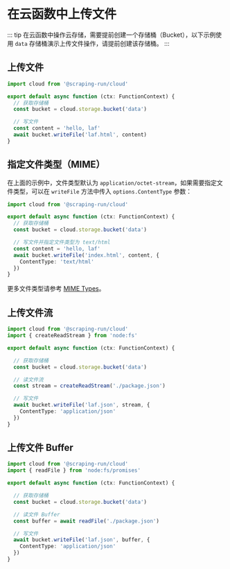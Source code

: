
# 在云函数中上传文件

::: tip
在云函数中操作云存储，需要提前创建一个存储桶（Bucket），以下示例使用 `data` 存储桶演示上传文件操作，请提前创建该存储桶。
:::


## 上传文件

```ts
import cloud from '@scraping-run/cloud'

export default async function (ctx: FunctionContext) {
  // 获取存储桶
  const bucket = cloud.storage.bucket('data')

  // 写文件
  const content = 'hello, laf'
  await bucket.writeFile('laf.html', content)
}
```


## 指定文件类型（MIME）

在上面的示例中，文件类型默认为 `application/octet-stream`，如果需要指定文件类型，可以在 `writeFile` 方法中传入 `options.ContentType` 参数：

```ts
import cloud from '@scraping-run/cloud'

export default async function (ctx: FunctionContext) {
  // 获取存储桶
  const bucket = cloud.storage.bucket('data')

  // 写文件并指定文件类型为 text/html
  const content = 'hello, laf'
  await bucket.writeFile('index.html', content, {
    ContentType: 'text/html'
  })
}
```

更多文件类型请参考 [MIME Types](https://developer.mozilla.org/en-US/docs/Web/HTTP/Basics_of_HTTP/MIME_types/Common_types)。



## 上传文件流

```ts
import cloud from '@scraping-run/cloud'
import { createReadStream } from 'node:fs'

export default async function (ctx: FunctionContext) {

  // 获取存储桶
  const bucket = cloud.storage.bucket('data')

  // 读文件流
  const stream = createReadStream('./package.json')

  // 写文件
  await bucket.writeFile('laf.json', stream, {
    ContentType: 'application/json'
  })
}
```

## 上传文件 Buffer

```ts
import cloud from '@scraping-run/cloud'
import { readFile } from 'node:fs/promises'

export default async function (ctx: FunctionContext) {

  // 获取存储桶
  const bucket = cloud.storage.bucket('data')

  // 读文件 Buffer
  const buffer = await readFile('./package.json')

  // 写文件
  await bucket.writeFile('laf.json', buffer, {
    ContentType: 'application/json'
  })
}
```
